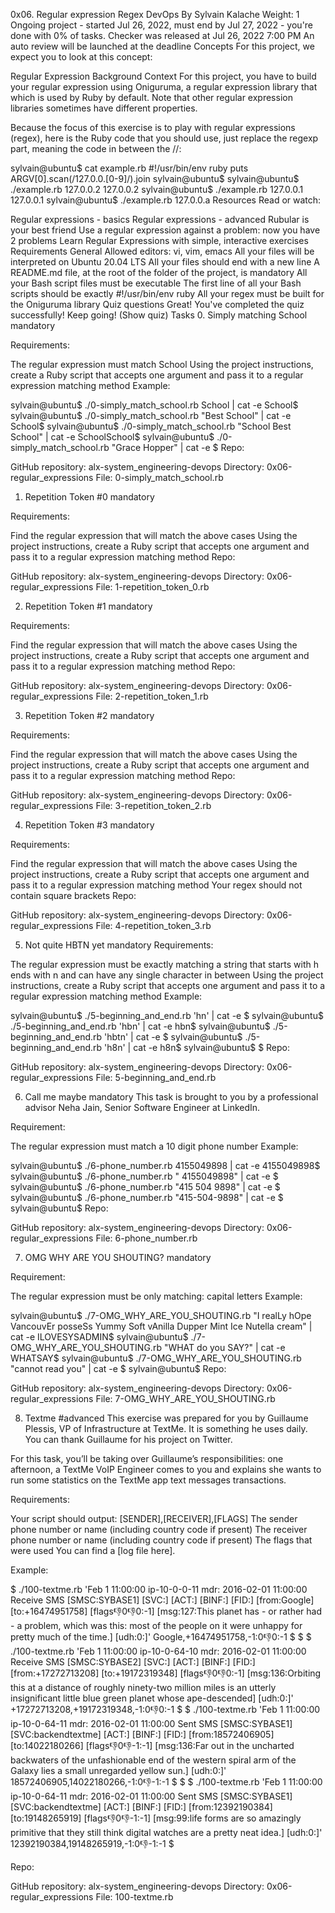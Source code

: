 0x06. Regular expression
Regex
DevOps
 By Sylvain Kalache
 Weight: 1
 Ongoing project - started Jul 26, 2022, must end by Jul 27, 2022 - you're done with 0% of tasks.
 Checker was released at Jul 26, 2022 7:00 PM
 An auto review will be launched at the deadline
Concepts
For this project, we expect you to look at this concept:

Regular Expression
Background Context
For this project, you have to build your regular expression using Oniguruma, a regular expression library that which is used by Ruby by default. Note that other regular expression libraries sometimes have different properties.

Because the focus of this exercise is to play with regular expressions (regex), here is the Ruby code that you should use, just replace the regexp part, meaning the code in between the //:

sylvain@ubuntu$ cat example.rb
#!/usr/bin/env ruby
puts ARGV[0].scan(/127.0.0.[0-9]/).join
sylvain@ubuntu$
sylvain@ubuntu$ ./example.rb 127.0.0.2
127.0.0.2
sylvain@ubuntu$ ./example.rb 127.0.0.1
127.0.0.1
sylvain@ubuntu$ ./example.rb 127.0.0.a
Resources
Read or watch:

Regular expressions - basics
Regular expressions - advanced
Rubular is your best friend
Use a regular expression against a problem: now you have 2 problems
Learn Regular Expressions with simple, interactive exercises
Requirements
General
Allowed editors: vi, vim, emacs
All your files will be interpreted on Ubuntu 20.04 LTS
All your files should end with a new line
A README.md file, at the root of the folder of the project, is mandatory
All your Bash script files must be executable
The first line of all your Bash scripts should be exactly #!/usr/bin/env ruby
All your regex must be built for the Oniguruma library
Quiz questions
Great! You've completed the quiz successfully! Keep going! (Show quiz)
Tasks
0. Simply matching School
mandatory


Requirements:

The regular expression must match School
Using the project instructions, create a Ruby script that accepts one argument and pass it to a regular expression matching method
Example:

sylvain@ubuntu$ ./0-simply_match_school.rb School | cat -e
School$
sylvain@ubuntu$ ./0-simply_match_school.rb "Best School" | cat -e
School$
sylvain@ubuntu$ ./0-simply_match_school.rb "School Best School" | cat -e
SchoolSchool$
sylvain@ubuntu$ ./0-simply_match_school.rb "Grace Hopper" | cat -e
$
Repo:

GitHub repository: alx-system_engineering-devops
Directory: 0x06-regular_expressions
File: 0-simply_match_school.rb
   
1. Repetition Token #0
mandatory


Requirements:

Find the regular expression that will match the above cases
Using the project instructions, create a Ruby script that accepts one argument and pass it to a regular expression matching method
Repo:

GitHub repository: alx-system_engineering-devops
Directory: 0x06-regular_expressions
File: 1-repetition_token_0.rb
   
2. Repetition Token #1
mandatory


Requirements:

Find the regular expression that will match the above cases
Using the project instructions, create a Ruby script that accepts one argument and pass it to a regular expression matching method
Repo:

GitHub repository: alx-system_engineering-devops
Directory: 0x06-regular_expressions
File: 2-repetition_token_1.rb
   
3. Repetition Token #2
mandatory


Requirements:

Find the regular expression that will match the above cases
Using the project instructions, create a Ruby script that accepts one argument and pass it to a regular expression matching method
Repo:

GitHub repository: alx-system_engineering-devops
Directory: 0x06-regular_expressions
File: 3-repetition_token_2.rb
   
4. Repetition Token #3
mandatory


Requirements:

Find the regular expression that will match the above cases
Using the project instructions, create a Ruby script that accepts one argument and pass it to a regular expression matching method
Your regex should not contain square brackets
Repo:

GitHub repository: alx-system_engineering-devops
Directory: 0x06-regular_expressions
File: 4-repetition_token_3.rb
   
5. Not quite HBTN yet
mandatory
Requirements:

The regular expression must be exactly matching a string that starts with h ends with n and can have any single character in between
Using the project instructions, create a Ruby script that accepts one argument and pass it to a regular expression matching method
Example:

sylvain@ubuntu$ ./5-beginning_and_end.rb 'hn' | cat -e
$
sylvain@ubuntu$ ./5-beginning_and_end.rb 'hbn' | cat -e
hbn$
sylvain@ubuntu$ ./5-beginning_and_end.rb 'hbtn' | cat -e
$
sylvain@ubuntu$ ./5-beginning_and_end.rb 'h8n' | cat -e
h8n$
sylvain@ubuntu$
$
Repo:

GitHub repository: alx-system_engineering-devops
Directory: 0x06-regular_expressions
File: 5-beginning_and_end.rb
   
6. Call me maybe
mandatory
This task is brought to you by a professional advisor Neha Jain, Senior Software Engineer at LinkedIn.

Requirement:

The regular expression must match a 10 digit phone number
Example:

sylvain@ubuntu$ ./6-phone_number.rb 4155049898 | cat -e
4155049898$
sylvain@ubuntu$ ./6-phone_number.rb " 4155049898" | cat -e
$
sylvain@ubuntu$ ./6-phone_number.rb "415 504 9898" | cat -e
$
sylvain@ubuntu$ ./6-phone_number.rb "415-504-9898" | cat -e
$
sylvain@ubuntu$
Repo:

GitHub repository: alx-system_engineering-devops
Directory: 0x06-regular_expressions
File: 6-phone_number.rb
   
7. OMG WHY ARE YOU SHOUTING?
mandatory


Requirement:

The regular expression must be only matching: capital letters
Example:

sylvain@ubuntu$ ./7-OMG_WHY_ARE_YOU_SHOUTING.rb "I realLy hOpe VancouvEr posseSs Yummy Soft vAnilla Dupper Mint Ice Nutella cream" | cat -e
ILOVESYSADMIN$
sylvain@ubuntu$ ./7-OMG_WHY_ARE_YOU_SHOUTING.rb "WHAT do you SAY?" | cat -e
WHATSAY$
sylvain@ubuntu$ ./7-OMG_WHY_ARE_YOU_SHOUTING.rb "cannot read you" | cat -e
$
sylvain@ubuntu$
Repo:

GitHub repository: alx-system_engineering-devops
Directory: 0x06-regular_expressions
File: 7-OMG_WHY_ARE_YOU_SHOUTING.rb
   
8. Textme
#advanced
This exercise was prepared for you by Guillaume Plessis, VP of Infrastructure at TextMe. It is something he uses daily. You can thank Guillaume for his project on Twitter.

For this task, you’ll be taking over Guillaume’s responsibilities: one afternoon, a TextMe VoIP Engineer comes to you and explains she wants to run some statistics on the TextMe app text messages transactions.

Requirements:

Your script should output: [SENDER],[RECEIVER],[FLAGS]
The sender phone number or name (including country code if present)
The receiver phone number or name (including country code if present)
The flags that were used
You can find a [log file here].

Example:

$ ./100-textme.rb 'Feb 1 11:00:00 ip-10-0-0-11 mdr: 2016-02-01 11:00:00 Receive SMS [SMSC:SYBASE1] [SVC:] [ACT:] [BINF:] [FID:] [from:Google] [to:+16474951758] [flags:-1:0:-1:0:-1] [msg:127:This planet has - or rather had - a problem, which was this: most of the people on it were unhappy for pretty much of the time.] [udh:0:]'
Google,+16474951758,-1:0:-1:0:-1
$
$
$ ./100-textme.rb 'Feb 1 11:00:00 ip-10-0-64-10 mdr: 2016-02-01 11:00:00 Receive SMS [SMSC:SYBASE2] [SVC:] [ACT:] [BINF:] [FID:] [from:+17272713208] [to:+19172319348] [flags:-1:0:-1:0:-1] [msg:136:Orbiting this at a distance of roughly ninety-two million miles is an utterly insignificant little blue green planet whose ape-descended] [udh:0:]'
+17272713208,+19172319348,-1:0:-1:0:-1
$
$ ./100-textme.rb 'Feb 1 11:00:00 ip-10-0-64-11 mdr: 2016-02-01 11:00:00 Sent SMS [SMSC:SYBASE1] [SVC:backendtextme] [ACT:] [BINF:] [FID:] [from:18572406905] [to:14022180266] [flags:-1:0:-1:-1:-1] [msg:136:Far out in the uncharted backwaters of the unfashionable end of the western spiral arm of the Galaxy lies a small unregarded yellow sun.] [udh:0:]'
18572406905,14022180266,-1:0:-1:-1:-1
$
$
$ ./100-textme.rb 'Feb 1 11:00:00 ip-10-0-64-11 mdr: 2016-02-01 11:00:00 Sent SMS [SMSC:SYBASE1] [SVC:backendtextme] [ACT:] [BINF:] [FID:] [from:12392190384] [to:19148265919] [flags:-1:0:-1:-1:-1] [msg:99:life forms are so amazingly primitive that they still think digital watches are a pretty neat idea.] [udh:0:]'
12392190384,19148265919,-1:0:-1:-1:-1
$

Repo:

GitHub repository: alx-system_engineering-devops
Directory: 0x06-regular_expressions
File: 100-textme.rb
